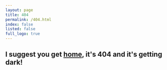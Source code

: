 ```yaml
---
layout: page
title: 404
permalink: /404.html
index: false
listed: false
full_logo: true
---
```

<section class="w3l-banner pb-5">
<div class="container pb-md-3">
<h2 class="go-home">
I suggest you get <a href="{{ site.url }}">home</a>, it's 404 and it's getting dark!
</h2>
</div>
</section>

<!-- Adding the glitch effect -->
<script> document.getElementsByTagName('body')[0].classList.add('glitch'); </script>
